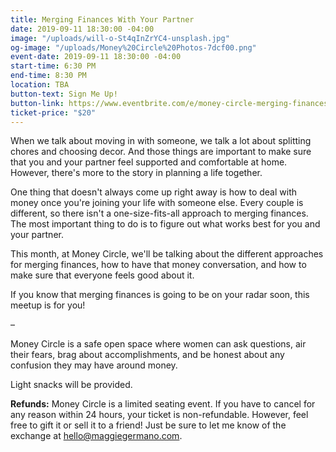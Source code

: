 ```yaml
---
title: Merging Finances With Your Partner
date: 2019-09-11 18:30:00 -04:00
image: "/uploads/will-o-St4qInZrYC4-unsplash.jpg"
og-image: "/uploads/Money%20Circle%20Photos-7dcf00.png"
event-date: 2019-09-11 18:30:00 -04:00
start-time: 6:30 PM
end-time: 8:30 PM
location: TBA
button-text: Sign Me Up!
button-link: https://www.eventbrite.com/e/money-circle-merging-finances-with-your-partner-tickets-69145908273
ticket-price: "$20"
---
```


When we talk about moving in with someone, we talk a lot about splitting chores and choosing decor. And those things are important to make sure that you and your partner feel supported and comfortable at home. However, there's more to the story in planning a life together.

One thing that doesn't always come up right away is how to deal with money once you're joining your life with someone else. Every couple is different, so there isn't a one-size-fits-all approach to merging finances. The most important thing to do is to figure out what works best for you and your partner.

This month, at Money Circle, we'll be talking about the different approaches for merging finances, how to have that money conversation, and how to make sure that everyone feels good about it.

If you know that merging finances is going to be on your radar soon, this meetup is for you!

–

Money Circle is a safe open space where women can ask questions, air their fears, brag about accomplishments, and be honest about any confusion they may have around money.

Light snacks will be provided.

**Refunds:** Money Circle is a limited seating event. If you have to cancel for any reason within 24 hours, your ticket is non-refundable. However, feel free to gift it or sell it to a friend! Just be sure to let me know of the exchange at [hello@maggiegermano.com](mailto:hello@maggiegermano.com).